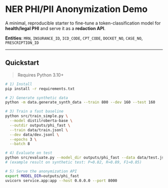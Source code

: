 # NER PHI/PII Anonymization Demo

A minimal, reproducible starter to fine-tune a token-classification model for **health/legal PHI** and serve it as a **redaction API**.

**Entities**: `MRN`, `INSURANCE_ID`, `ICD_CODE`, `CPT_CODE`, `DOCKET_NO`, `CASE_NO`, `PRESCRIPTION_ID`

---

## Quickstart

> Requires Python 3.10+

```bash
# 1) Install
pip install -r requirements.txt

# 2) Generate synthetic data
python -m data.generate_synth_data --train 800 --dev 160 --test 160

# 3) Train a fast baseline
python src/train_simple.py \
  --model distilroberta-base \
  --outdir outputs/phi_fast \
  --train data/train.jsonl \
  --dev data/dev.jsonl \
  --epochs 3 \
  --batch 8

# 4) Evaluate on test
python src/evaluate.py --model_dir outputs/phi_fast --data data/test.jsonl
# (example result on synthetic test: P≈0.82, R≈0.89, F1≈0.85)

# 5) Serve the anonymization API
export MODEL_DIR=outputs/phi_fast
uvicorn service.app:app --host 0.0.0.0 --port 8000
